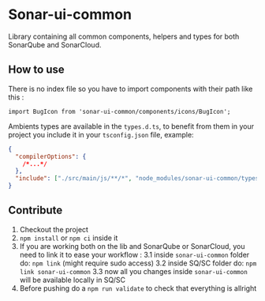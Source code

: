 # Sonar-ui-common

Library containing all common components, helpers and types for both SonarQube and SonarCloud.

## How to use

There is no index file so you have to import components with their path like this :

```Ts
import BugIcon from 'sonar-ui-common/components/icons/BugIcon';
```

Ambients types are available in the `types.d.ts`, to benefit from them in your project you include it in your `tsconfig.json` file, example:

```json
{
  "compilerOptions": {
    /*...*/
  },
  "include": ["./src/main/js/**/*", "node_modules/sonar-ui-common/types.d.ts"]
}
```

## Contribute

1. Checkout the project
2. `npm install` or `npm ci` inside it
3. If you are working both on the lib and SonarQube or SonarCloud, you need to link it to ease your workflow :
   3.1 inside `sonar-ui-common` folder do: `npm link` (might require sudo access)
   3.2 inside SQ/SC folder do: `npm link sonar-ui-common`
   3.3 now all you changes inside `sonar-ui-common` will be available locally in SQ/SC
4. Before pushing do a `npm run validate` to check that everything is allright

